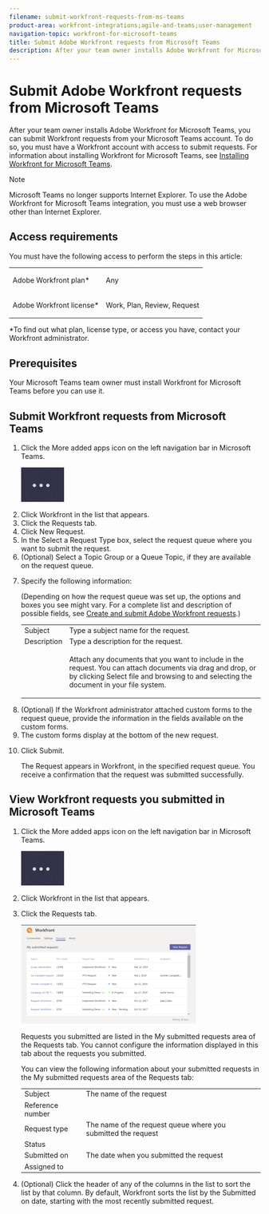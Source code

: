 ```yaml
---
filename: submit-workfront-requests-from-ms-teams
product-area: workfront-integrations;agile-and-teams;user-management
navigation-topic: workfront-for-microsoft-teams
title: Submit Adobe Workfront requests from Microsoft Teams
description: After your team owner installs Adobe Workfront for Microsoft Teams, you can submit Workfront requests from your Microsoft Teams account. To do so, you must have a Workfront account with access to submit requests. For information about installing Workfront for Microsoft Teams, see Installing Workfront for Microsoft Teams.
---
```


#  Submit Adobe Workfront requests from Microsoft Teams

After your team owner installs Adobe Workfront for Microsoft Teams, you can submit Workfront requests from your Microsoft Teams account. To do so, you must have a Workfront account with access to submit requests. For information about installing Workfront for Microsoft Teams, see [Installing Workfront for Microsoft Teams](../../workfront-integrations-and-apps/using-workfront-with-microsoft-teams/install-workfront-ms-teams.md).

>[!NOTE]
>
>Microsoft Teams no longer supports Internet Explorer. To use the Adobe Workfront for Microsoft Teams integration, you must use a web browser other than Internet Explorer.

## Access requirements

You must have the following access to perform the steps in this article:

<table cellspacing="0"> 
 <col> 
 <col> 
 <tbody> 
  <tr> 
   <td role="rowheader">Adobe Workfront plan*</td> 
   <td> <p>Any</p> </td> 
  </tr> 
  <tr> 
   <td role="rowheader">Adobe Workfront license*</td> 
   <td> <p>Work, Plan, Review, Request</p> </td> 
  </tr> <!--
   Access level configurations* [Insert any access level configurations needed] Example: Edit access to Documents Note: If you still don't have access, ask your Workfront administrator if they set additional restrictions in your access level. For information on how a Workfront administrator can modify your access level, see Create or modify custom access levels. You must be a Workfront administrator. For information on Workfront administrators, see Grant a user full administrative access. You must be a group administrator. For more information on group administrators, see Group administrators.
  --> <!--
   Object permissions [Insert permissions needed and specify the object] Example: View access or higher on Documents For information on requesting additional access, see Request access to objects in Adobe Workfront.
  --> 
 </tbody> 
</table>

&#42;To find out what plan, license type, or access you have, contact your Workfront administrator.

## Prerequisites

Your Microsoft Teams team owner must install Workfront for Microsoft Teams before you can use it.

## Submit Workfront requests from Microsoft Teams

<ol> 
 <li value="1"> <p>Click the <span class="bold">More added apps</span> icon on the left navigation bar in Microsoft Teams.</p> <p> <img src="assets/ms-teams-more-added-apps-icon.png"> </p> </li> 
 <li value="2">Click <span class="bold">Workfront</span> in the list that appears.</li> 
 <li value="3">Click the <span class="bold">Requests</span> tab.</li> 
 <li value="4">Click <span class="bold">New Request</span>.</li> 
 <li value="5">In the <span class="bold">Select a Request Type</span> box, select the request queue where you want to submit the request.</li> 
 <li value="6">(Optional) Select a Topic Group or a Queue Topic, if they are available on the request queue.</li> 
 <li value="7"> <p>Specify the following information:</p> <p>(Depending on how the request queue was set up, the options and boxes you see might vary. For a complete list and description of possible fields, see <a href="../../manage-work/requests/create-requests/create-submit-requests.md" class="MCXref xref">Create and submit Adobe Workfront requests</a>.)</p> 
  <table cellspacing="0"> 
   <col> 
   <col> 
   <tbody> 
    <tr> 
     <td role="rowheader">Subject</td> 
     <td>Type a subject name for the request.</td> 
    </tr> 
    <tr> 
     <td role="rowheader">Description</td> 
     <td>Type a description for the request.</td> 
    </tr> 
    <tr> 
     <td role="rowheader">&nbsp;</td> 
     <td> <p>Attach any documents that you want to include in the request. You can attach documents via drag and drop, or by clicking Select file and browsing to and selecting the document in your file system.</p> </td> 
    </tr> 
   </tbody> 
  </table> </li> 
 <li value="8">(Optional) If the Workfront administrator attached custom forms to the request queue, provide the information in the fields available on the custom forms.</li> 
 <li value="9">The custom forms display at the bottom of the new request.</li> 
 <li value="10"> <p>Click <span class="bold">Submit</span>.</p> <p>The Request appears in Workfront, in the specified request queue. You receive a confirmation that the request was submitted successfully.</p> </li> 
</ol>

## View Workfront requests you submitted in Microsoft Teams

<ol> 
 <li value="1"> <p>Click the <span class="bold">More added apps</span> icon on the left navigation bar in Microsoft Teams.</p> <p> <img src="assets/ms-teams-more-added-apps-icon.png"> </p> </li> 
 <li value="2">Click <span class="bold">Workfront</span> in the list that appears.</li> 
 <li value="3"> <p>Click the <span class="bold">Requests</span> tab.</p> <p> <img src="assets/ms-teams-requests-page-with-count-350x198.png" style="width: 350;height: 198;"> </p> <p>Requests you submitted are listed in the My submitted requests area of the Requests tab. You cannot configure the information displayed in this tab about the requests you submitted.</p> <p>You can view the following information about your submitted requests in the My submitted requests area of the Requests tab:</p> 
  <table cellspacing="0"> 
   <col> 
   <col> 
   <tbody> 
    <tr> 
     <td role="rowheader">Subject</td> 
     <td>The name of the request</td> 
    </tr> 
    <tr> 
     <td role="rowheader">Reference number</td> 
     <td>&nbsp;</td> 
    </tr> 
    <tr> 
     <td role="rowheader">Request type</td> 
     <td>The name of the request queue where you submitted the request</td> 
    </tr> 
    <tr> 
     <td role="rowheader">Status</td> 
     <td>&nbsp;</td> 
    </tr> 
    <tr> 
     <td role="rowheader">Submitted on</td> 
     <td>The date when you submitted the request</td> 
    </tr> 
    <tr> 
     <td role="rowheader">Assigned to</td> 
     <td>&nbsp;</td> 
    </tr> 
   </tbody> 
  </table> </li> 
 <li value="4">(Optional) Click the header of any of the columns in the list to sort the list by that column. By default, Workfront sorts the list by the Submitted on date, starting with the most recently submitted request.</li> 
</ol>

